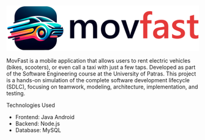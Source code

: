 ![alt text](https://github.com/Nikolis2002/texnoligia_logismikou/blob/main/Part_4/Project_Description/Logo/logo_big_alt.png?raw=true)

MovFast is a mobile application that allows users to rent electric vehicles (bikes, scooters), or even call a taxi with just a few taps. Developed as part of the Software Engineering course at the University of Patras. This project is a hands-on simulation of the complete software development lifecycle (SDLC), focusing on teamwork, modeling, architecture, implementation, and testing.

Technologies Used
 - Frontend: Java Android
 - Backend: Node.js
 - Database: MySQL

